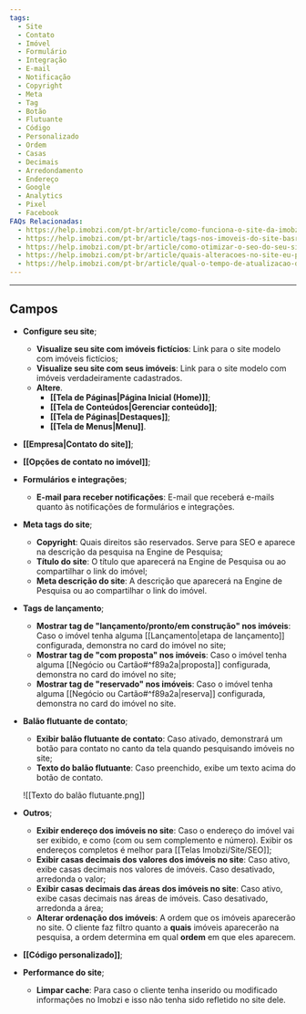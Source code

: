```yaml
---
tags:
  - Site
  - Contato
  - Imóvel
  - Formulário
  - Integração
  - E-mail
  - Notificação
  - Copyright
  - Meta
  - Tag
  - Botão
  - Flutuante
  - Código
  - Personalizado
  - Ordem
  - Casas
  - Decimais
  - Arredondamento
  - Endereço
  - Google
  - Analytics
  - Pixel
  - Facebook
FAQs Relacionadas:
  - https://help.imobzi.com/pt-br/article/como-funciona-o-site-da-imobzi-j55id3/
  - https://help.imobzi.com/pt-br/article/tags-nos-imoveis-do-site-basr1/
  - https://help.imobzi.com/pt-br/article/como-otimizar-o-seo-do-seu-site-1apebpn/
  - https://help.imobzi.com/pt-br/article/quais-alteracoes-no-site-eu-posso-realizar-no-imobzi-mwipxa/
  - https://help.imobzi.com/pt-br/article/qual-o-tempo-de-atualizacao-de-dados-do-site-18r82fd/
---
```

---
## Campos
 
- **Configure seu site**;
	- **Visualize seu site com imóveis fictícios**: Link para o site modelo com imóveis fictícios;
	- **Visualize seu site com seus imóveis**: Link para o site modelo com imóveis verdadeiramente cadastrados.
	- **Altere**.
		- **[[Tela de Páginas|Página Inicial (Home)]]**;
		- **[[Tela de Conteúdos|Gerenciar conteúdo]]**;
		- **[[Tela de Páginas|Destaques]]**;
		- **[[Tela de Menus|Menu]]**.
- **[[Empresa|Contato do site]]**;
- **[[Opções de contato no imóvel]]**;
- **Formulários e integrações**;
	- **E-mail para receber notificações**: E-mail que receberá e-mails quanto às notificações de formulários e integrações.
- **Meta tags do site**;
	- **Copyright**: Quais direitos são reservados. Serve para SEO e aparece na descrição da pesquisa na Engine de Pesquisa;
	- **Título do site**: O título que aparecerá na Engine de Pesquisa ou ao compartilhar o link do imóvel;
	- **Meta descrição do site**: A descrição que aparecerá na Engine de Pesquisa ou ao compartilhar o link do imóvel.
- **Tags de lançamento**;
	- **Mostrar tag de "lançamento/pronto/em construção" nos imóveis**: Caso o imóvel tenha alguma [[Lançamento|etapa de lançamento]] configurada, demonstra no card do imóvel no site;
	- **Mostrar tag de "com proposta" nos imóveis**: Caso o imóvel tenha alguma [[Negócio ou Cartão#^f89a2a|proposta]] configurada, demonstra no card do imóvel no site;
	- **Mostrar tag de "reservado" nos imóveis**: Caso o imóvel tenha alguma [[Negócio ou Cartão#^f89a2a|reserva]] configurada, demonstra no card do imóvel no site.
- **Balão flutuante de contato**;
	- **Exibir balão flutuante de contato**: Caso ativado, demonstrará um botão para contato no canto da tela quando pesquisando imóveis no site;
	- **Texto do balão flutuante**: Caso preenchido, exibe um texto acima do botão de contato.
	
	![[Texto do balão flutuante.png]]

- **Outros**;
	- **Exibir endereço dos imóveis no site**: Caso o endereço do imóvel vai ser exibido, e como (com ou sem complemento e número). Exibir os endereços completos é melhor para [[Telas Imobzi/Site/SEO]];
	- **Exibir casas decimais dos valores dos imóveis no site**: Caso ativo, exibe casas decimais nos valores de imóveis. Caso desativado, arredonda o valor;
	- **Exibir casas decimais das áreas dos imóveis no site**: Caso ativo, exibe casas decimais nas áreas de imóveis. Caso desativado, arredonda a área;
	- **Alterar ordenação dos imóveis**: A ordem que os imóveis aparecerão no site. O cliente faz filtro quanto a **quais** imóveis aparecerão na pesquisa, a ordem determina em qual **ordem** em que eles aparecem.
- **[[Código personalizado]]**;
- **Performance do site**;
	- **Limpar cache**: Para caso o cliente tenha inserido ou modificado informações no Imobzi e isso não tenha sido refletido no site dele.